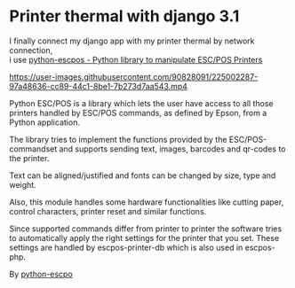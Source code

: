 <h1>Printer thermal with django 3.1</h1>

<p>I finally  connect my django app with my printer thermal by network connection,<br> i use <a href="https://github.com/python-escpos/python-escpos">python-escpos - Python library to manipulate ESC/POS Printers</a></p>




https://user-images.githubusercontent.com/90828091/225002287-97a48636-cc89-44c1-8be1-7b273d7aa543.mp4



<p>Python ESC/POS is a library which lets the user have access to all those printers handled by ESC/POS commands, as defined by Epson, from a Python application.

The library tries to implement the functions provided by the ESC/POS-commandset and supports sending text, images, barcodes and qr-codes to the printer.

Text can be aligned/justified and fonts can be changed by size, type and weight.

Also, this module handles some hardware functionalities like cutting paper, control characters, printer reset and similar functions.

Since supported commands differ from printer to printer the software tries to automatically apply the right settings for the printer that you set. These settings are handled by escpos-printer-db which is also used in escpos-php.</p>

<p>By <a href="https://github.com/python-escpos/python-escpos">python-escpo</a></p>
